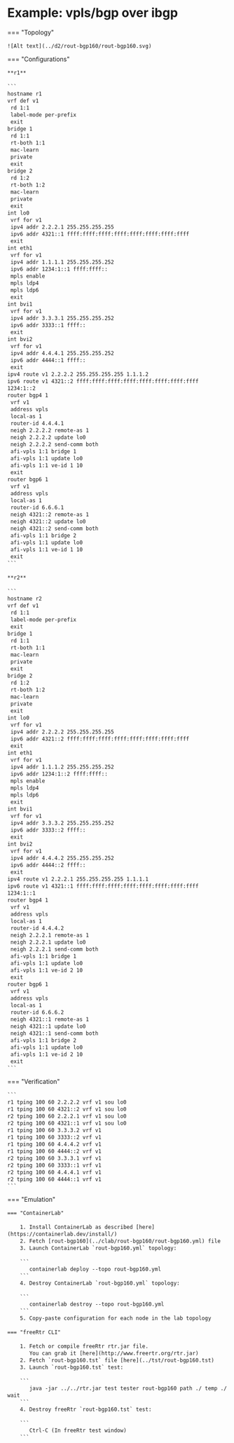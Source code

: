 # Example: vpls/bgp over ibgp

=== "Topology"

    ![Alt text](../d2/rout-bgp160/rout-bgp160.svg)

=== "Configurations"

    **r1**

    ```
    hostname r1
    vrf def v1
     rd 1:1
     label-mode per-prefix
     exit
    bridge 1
     rd 1:1
     rt-both 1:1
     mac-learn
     private
     exit
    bridge 2
     rd 1:2
     rt-both 1:2
     mac-learn
     private
     exit
    int lo0
     vrf for v1
     ipv4 addr 2.2.2.1 255.255.255.255
     ipv6 addr 4321::1 ffff:ffff:ffff:ffff:ffff:ffff:ffff:ffff
     exit
    int eth1
     vrf for v1
     ipv4 addr 1.1.1.1 255.255.255.252
     ipv6 addr 1234:1::1 ffff:ffff::
     mpls enable
     mpls ldp4
     mpls ldp6
     exit
    int bvi1
     vrf for v1
     ipv4 addr 3.3.3.1 255.255.255.252
     ipv6 addr 3333::1 ffff::
     exit
    int bvi2
     vrf for v1
     ipv4 addr 4.4.4.1 255.255.255.252
     ipv6 addr 4444::1 ffff::
     exit
    ipv4 route v1 2.2.2.2 255.255.255.255 1.1.1.2
    ipv6 route v1 4321::2 ffff:ffff:ffff:ffff:ffff:ffff:ffff:ffff 1234:1::2
    router bgp4 1
     vrf v1
     address vpls
     local-as 1
     router-id 4.4.4.1
     neigh 2.2.2.2 remote-as 1
     neigh 2.2.2.2 update lo0
     neigh 2.2.2.2 send-comm both
     afi-vpls 1:1 bridge 1
     afi-vpls 1:1 update lo0
     afi-vpls 1:1 ve-id 1 10
     exit
    router bgp6 1
     vrf v1
     address vpls
     local-as 1
     router-id 6.6.6.1
     neigh 4321::2 remote-as 1
     neigh 4321::2 update lo0
     neigh 4321::2 send-comm both
     afi-vpls 1:1 bridge 2
     afi-vpls 1:1 update lo0
     afi-vpls 1:1 ve-id 1 10
     exit
    ```

    **r2**

    ```
    hostname r2
    vrf def v1
     rd 1:1
     label-mode per-prefix
     exit
    bridge 1
     rd 1:1
     rt-both 1:1
     mac-learn
     private
     exit
    bridge 2
     rd 1:2
     rt-both 1:2
     mac-learn
     private
     exit
    int lo0
     vrf for v1
     ipv4 addr 2.2.2.2 255.255.255.255
     ipv6 addr 4321::2 ffff:ffff:ffff:ffff:ffff:ffff:ffff:ffff
     exit
    int eth1
     vrf for v1
     ipv4 addr 1.1.1.2 255.255.255.252
     ipv6 addr 1234:1::2 ffff:ffff::
     mpls enable
     mpls ldp4
     mpls ldp6
     exit
    int bvi1
     vrf for v1
     ipv4 addr 3.3.3.2 255.255.255.252
     ipv6 addr 3333::2 ffff::
     exit
    int bvi2
     vrf for v1
     ipv4 addr 4.4.4.2 255.255.255.252
     ipv6 addr 4444::2 ffff::
     exit
    ipv4 route v1 2.2.2.1 255.255.255.255 1.1.1.1
    ipv6 route v1 4321::1 ffff:ffff:ffff:ffff:ffff:ffff:ffff:ffff 1234:1::1
    router bgp4 1
     vrf v1
     address vpls
     local-as 1
     router-id 4.4.4.2
     neigh 2.2.2.1 remote-as 1
     neigh 2.2.2.1 update lo0
     neigh 2.2.2.1 send-comm both
     afi-vpls 1:1 bridge 1
     afi-vpls 1:1 update lo0
     afi-vpls 1:1 ve-id 2 10
     exit
    router bgp6 1
     vrf v1
     address vpls
     local-as 1
     router-id 6.6.6.2
     neigh 4321::1 remote-as 1
     neigh 4321::1 update lo0
     neigh 4321::1 send-comm both
     afi-vpls 1:1 bridge 2
     afi-vpls 1:1 update lo0
     afi-vpls 1:1 ve-id 2 10
     exit
    ```

=== "Verification"

    ```
    r1 tping 100 60 2.2.2.2 vrf v1 sou lo0
    r1 tping 100 60 4321::2 vrf v1 sou lo0
    r2 tping 100 60 2.2.2.1 vrf v1 sou lo0
    r2 tping 100 60 4321::1 vrf v1 sou lo0
    r1 tping 100 60 3.3.3.2 vrf v1
    r1 tping 100 60 3333::2 vrf v1
    r1 tping 100 60 4.4.4.2 vrf v1
    r1 tping 100 60 4444::2 vrf v1
    r2 tping 100 60 3.3.3.1 vrf v1
    r2 tping 100 60 3333::1 vrf v1
    r2 tping 100 60 4.4.4.1 vrf v1
    r2 tping 100 60 4444::1 vrf v1
    ```

=== "Emulation"

    === "ContainerLab"

        1. Install ContainerLab as described [here](https://containerlab.dev/install/)  
        2. Fetch [rout-bgp160](../clab/rout-bgp160/rout-bgp160.yml) file  
        3. Launch ContainerLab `rout-bgp160.yml` topology:  

        ```
           containerlab deploy --topo rout-bgp160.yml  
        ```
        4. Destroy ContainerLab `rout-bgp160.yml` topology:  

        ```
           containerlab destroy --topo rout-bgp160.yml  
        ```
        5. Copy-paste configuration for each node in the lab topology

    === "freeRtr CLI"

        1. Fetch or compile freeRtr rtr.jar file.  
           You can grab it [here](http://www.freertr.org/rtr.jar)  
        2. Fetch `rout-bgp160.tst` file [here](../tst/rout-bgp160.tst)  
        3. Launch `rout-bgp160.tst` test:  

        ```
           java -jar ../../rtr.jar test tester rout-bgp160 path ./ temp ./ wait
        ```
        4. Destroy freeRtr `rout-bgp160.tst` test:  

        ```
           Ctrl-C (In freeRtr test window)
        ```

